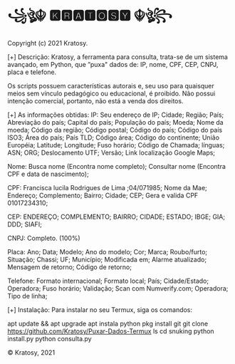 # ꧁ঔৣ☬ 🅺🆁🅰🆃🅾🆂🆈 ☬ঔৣ꧂

Copyright (c) 2021 Kratosy.

[+] Descrição: Kratosy, a ferramenta para consulta, trata-se de um sistema avançado, em Python, que ”puxa" dados de: IP, nome, CPF, CEP, CNPJ, placa e telefone.

Os scripts possuem características autorais e, seu uso para quaisquer meios sem vínculo pedagógico ou educacional, é proibido. Não possui intenção comercial, portanto, não está a venda dos direitos.

[+] As informações obtidas: IP: Seu endereço de IP; Cidade; Região; País; Abreviação do país; Capital do país; População do país; Moeda; Nome da moeda; Código da região; Código postal; Código do país; Código do país ISO3; Área do país; País TLD; Código área; Código do continente; União Européia; Latitude; Longitude; Fuso horário; Código de Chamada; línguas; ASN; ORG; Deslocamento UTF; Versão; Link localização Google Maps;

Nome: Busca nome (Encontra nome completo); Consultar nome (Encontra CPF e data de nascimento);

CPF: Francisca lucila Rodrigues de Lima ;04/071985; Nome da Mae; Endereço; Complemento; Bairro; Cidade; CEP; Gera e valida CPF 01017234310;

CEP: ENDEREÇO; COMPLEMENTO; BAIRRO; CIDADE; ESTADO; IBGE; GIA; DDD; SIAFI;

CNPJ: Completo. (100%)

Placa: Ano; Data; Modelo; Ano do modelo; Cor; Marca; Roubo/furto; Situação; Chassi; UF; Município; Modificada em; Alarme atualizado; Mensagem de retorno; Código de retorno;

Telefone: Formato internacional; Formato local; País; Cidade/Estado; Operadora; Fuso horário; Validação; Scan com Numverify.com; Operadora; Tipo de linha;

[+] Instalação: Para instalar no seu Termux, siga os comandos:

apt update && apt upgrade apt instala python pkg install git git clone https://github.com/Kratosy/Puxar-Dados-Termux ls cd snuking python install.py python consulta.py

© Kratosy, 2021
